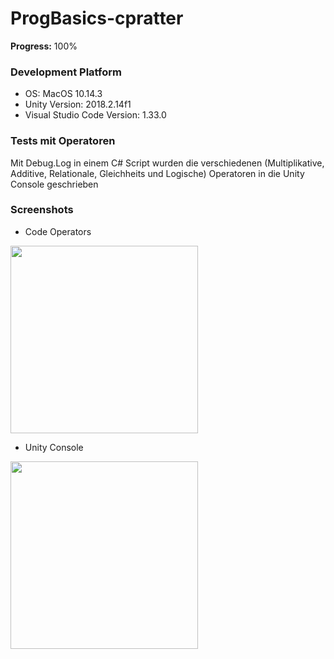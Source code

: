 # ProgBasics-cpratter

**Progress:** 100%

### Development Platform
- OS: MacOS 10.14.3
- Unity Version: 2018.2.14f1
- Visual Studio Code Version: 1.33.0

### Tests mit Operatoren
Mit Debug.Log in einem C# Script wurden die verschiedenen (Multiplikative, Additive, Relationale, Gleichheits und Logische) Operatoren in die Unity Console geschrieben

### Screenshots
- Code Operators
<div> <img src="./Screenshots/code_operatoren" width="300"> <div>

- Unity Console
<div> <img src="./Screenshots/unityConsole" width="300"> </div

